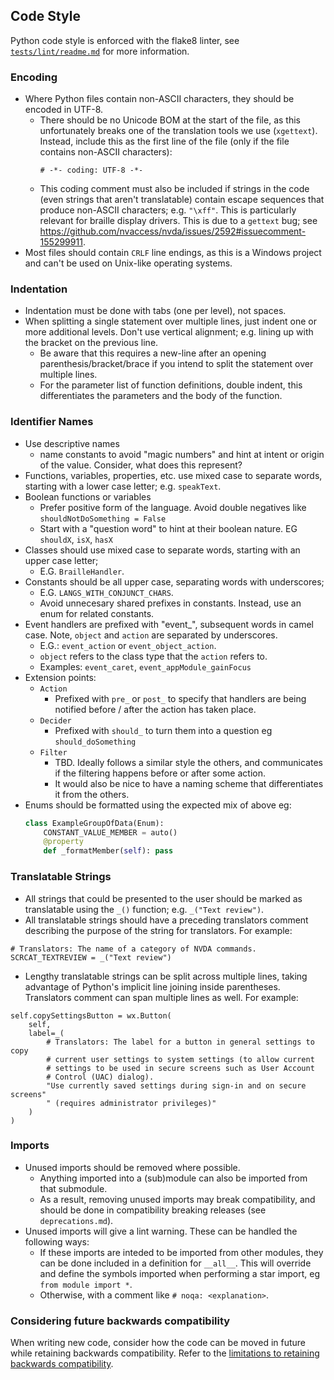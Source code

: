## Code Style

Python code style is enforced with the flake8 linter, see
[`tests/lint/readme.md`](https://github.com/nvaccess/nvda/tree/master/tests/lint)
for more information.

### Encoding
* Where Python files contain non-ASCII characters, they should be encoded in UTF-8.
    * There should be no Unicode BOM at the start of the file, as this unfortunately breaks one of
      the translation tools we use (`xgettext`).
      Instead, include this as the first line of the file (only if the file contains non-ASCII
      characters):
        ```
        # -*- coding: UTF-8 -*-
        ```
    * This coding comment must also be included if strings in the code (even strings that aren't
      translatable) contain escape sequences that produce non-ASCII characters; e.g. `"\xff"`.
      This is particularly relevant for braille display drivers.
      This is due to a `gettext` bug; see
      https://github.com/nvaccess/nvda/issues/2592#issuecomment-155299911.
* Most files should contain `CRLF` line endings, as this is a Windows project and can't be used on
  Unix-like operating systems.

### Indentation
* Indentation must be done with tabs (one per level), not spaces.
* When splitting a single statement over multiple lines, just indent one or more additional levels.
  Don't use vertical alignment; e.g. lining up with the bracket on the previous line.
  - Be aware that this requires a new-line after an opening parenthesis/bracket/brace if you intend
    to split the statement over multiple lines.
  - For the parameter list of function definitions, double indent, this differentiates the
    parameters and the body of the function.

### Identifier Names
* Use descriptive names
  - name constants to avoid "magic numbers" and hint at intent or origin of the value.
    Consider, what does this represent?
* Functions, variables, properties, etc. use mixed case to separate words, starting with a lower
  case letter; e.g. `speakText`.
* Boolean functions or variables
  - Prefer positive form of the language.
    Avoid double negatives like `shouldNotDoSomething = False`
  - Start with a "question word" to hint at their boolean nature. EG `shouldX`, `isX`, `hasX`
* Classes should use mixed case to separate words, starting with an upper case letter;
  - E.G. `BrailleHandler`.
* Constants should be all upper case, separating words with underscores;
  - E.G. `LANGS_WITH_CONJUNCT_CHARS`.
  - Avoid unnecesary shared prefixes in constants. Instead, use an enum for related constants.
* Event handlers are prefixed with "event_", subsequent words in camel case.
  Note, `object` and `action` are separated by underscores.
  - E.G.: `event_action` or `event_object_action`.
  - `object` refers to the class type that the `action` refers to.
  - Examples: `event_caret`, `event_appModule_gainFocus`
* Extension points:
  * `Action`
    - Prefixed with `pre_` or `post_` to specify that handlers are being notified before / after the
      action has taken place.
  * `Decider`
    - Prefixed with `should_` to turn them into a question eg `should_doSomething`
  * `Filter`
    - TBD. Ideally follows a similar style the others, and communicates if the filtering happens
      before or after some action.
    - It would also be nice to have a naming scheme that differentiates it from the others.
* Enums should be formatted using the expected mix of above eg:
  ```python
  class ExampleGroupOfData(Enum):
      CONSTANT_VALUE_MEMBER = auto()
      @property
      def _formatMember(self): pass
  ```

### Translatable Strings
* All strings that could be presented to the user should be marked as translatable using the `_()`
  function; e.g. `_("Text review")`.
* All translatable strings should have a preceding translators comment describing the purpose of the
  string for translators. For example:
```
# Translators: The name of a category of NVDA commands.
SCRCAT_TEXTREVIEW = _("Text review")
```
* Lengthy translatable strings can be split across multiple lines, taking advantage of Python's
  implicit line joining inside parentheses.
  Translators comment can span multiple lines as well.
  For example:
```
self.copySettingsButton = wx.Button(
	self,
	label=_(
		# Translators: The label for a button in general settings to copy
		# current user settings to system settings (to allow current
		# settings to be used in secure screens such as User Account
		# Control (UAC) dialog).
		"Use currently saved settings during sign-in and on secure screens"
		" (requires administrator privileges)"
	)
)
```

### Imports
* Unused imports should be removed where possible.
  - Anything imported into a (sub)module can also be imported from that submodule.
  - As a result, removing unused imports may break compatibility, and should be done in compatibility breaking releases (see `deprecations.md`).
* Unused imports will give a lint warning. These can be handled the following ways: 
  - If these imports are inteded to be imported from other modules, they can be done included in a definition for `__all__`. This will override and define the symbols imported when performing a star import, eg `from module import *`.
  - Otherwise, with a comment like `# noqa: <explanation>`.

### Considering future backwards compatibility

When writing new code, consider how the code can be moved in future while retaining backwards compatibility.
Refer to the [limitations to retaining backwards compatibility](./deprecations.md#limitations-to-retaining-backwards-compatibility).
